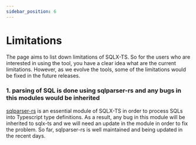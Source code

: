 ```yaml
---
sidebar_position: 6
---
```


# Limitations

The page aims to list down limitations of SQLX-TS. So for the users who are interested in using the tool, you have a clear idea what are the current limitations. However, as we evolve the tools, some of the limitations would be fixed in the future releases.

### 1. parsing of SQL is done using sqlparser-rs and any bugs in this modules would be inherited

[sqlparser-rs](https://github.com/sqlparser-rs/sqlparser-rs) is an essential module of SQLX-TS in order to process SQLs into Typescript type definitions. As a result, any bug in this module will be inherited to sqlx-ts and we will need an update in the module in order to fix the problem. So far, sqlparser-rs is well maintained and being updated in the recent days.
